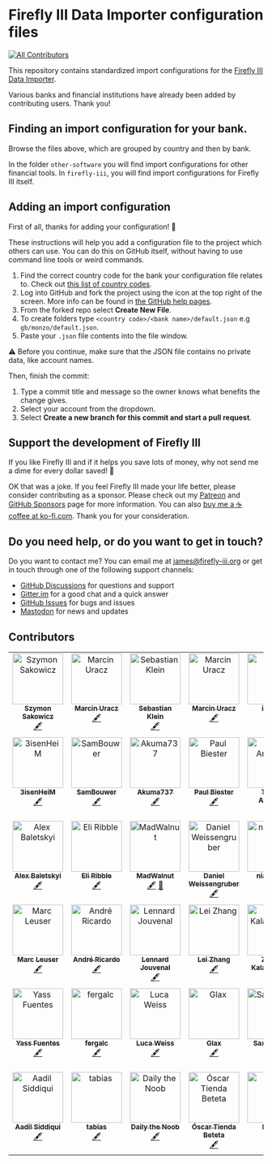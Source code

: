 # Firefly III Data Importer configuration files
<!-- ALL-CONTRIBUTORS-BADGE:START - Do not remove or modify this section -->
[![All Contributors](https://img.shields.io/badge/all_contributors-41-orange.svg?style=flat-square)](#contributors-)
<!-- ALL-CONTRIBUTORS-BADGE:END -->

This repository contains standardized import configurations for the [Firefly III Data Importer](https://github.com/firefly-iii/data-importer).

Various banks and financial institutions have already been added by contributing users. Thank you!

## Finding an import configuration for your bank.

Browse the files above, which are grouped by country and then by bank.

In the folder `other-software` you will find import configurations for other financial tools. In `firefly-iii`, you will find import configurations for Firefly III itself.

## Adding an import configuration

First of all, thanks for adding your configuration! 🎉

These instructions will help you add a configuration file to the project which others can use. You can do this on GitHub itself, without having to use command line tools or weird commands.

1. Find the correct country code for the bank your configuration file relates to. Check out [this list of country codes](https://en.wikipedia.org/wiki/ISO_3166-1_alpha-2#Officially_assigned_code_elements).
2. Log into GitHub and fork the project using the icon at the top right of the screen.  More info can be found in [the GitHub help pages](https://docs.github.com/en/github/getting-started-with-github/fork-a-repo).
3. From the forked repo select **Create New File**.
4. To create folders type `<country code>/<bank name>/default.json` e.g `gb/monzo/default.json`.
5. Paste your `.json` file contents into the file window.

⚠️ Before you continue, make sure that the JSON file contains no private data, like account names.

Then, finish the commit:

1. Type a commit title and message so the owner knows what benefits the change gives.
2. Select your account from the dropdown.
3. Select __Create a new branch for this commit and start a pull request__.

<!-- SPONSOR TEXT -->

## Support the development of Firefly III

If you like Firefly III and if it helps you save lots of money, why not send me a dime for every dollar saved! 🥳

OK that was a joke. If you feel Firefly III made your life better, please consider contributing as a sponsor. Please check out my [Patreon](https://www.patreon.com/jc5) and [GitHub Sponsors](https://github.com/sponsors/JC5) page for more information. You can also [buy me a ☕️ coffee at ko-fi.com](https://ko-fi.com/Q5Q5R4SH1). Thank you for your consideration.

<!-- END OF SPONSOR TEXT -->

<!-- HELP TEXT -->

## Do you need help, or do you want to get in touch?

Do you want to contact me? You can email me at [james@firefly-iii.org](mailto:james@firefly-iii.org) or get in touch through one of the following support channels:

- [GitHub Discussions](https://github.com/firefly-iii/firefly-iii/discussions/) for questions and support
- [Gitter.im](https://gitter.im/firefly-iii/firefly-iii) for a good chat and a quick answer
- [GitHub Issues](https://github.com/firefly-iii/firefly-iii/issues) for bugs and issues
- <a rel="me" href="https://fosstodon.org/@ff3">Mastodon</a> for news and updates

<!-- END OF HELP TEXT -->

## Contributors

<!-- ALL-CONTRIBUTORS-LIST:START - Do not remove or modify this section -->
<!-- prettier-ignore-start -->
<!-- markdownlint-disable -->
<table>
  <tbody>
    <tr>
      <td align="center" valign="top" width="14.28%"><a href="https://sakowi.cz"><img src="https://avatars0.githubusercontent.com/u/13169301?v=4?s=100" width="100px;" alt="Szymon Sakowicz"/><br /><sub><b>Szymon Sakowicz</b></sub></a><br /><a href="#content-sakowicz" title="Content">🖋</a></td>
      <td align="center" valign="top" width="14.28%"><a href="https://github.com/muracz"><img src="https://avatars1.githubusercontent.com/u/9215725?v=4?s=100" width="100px;" alt="Marcin Uracz"/><br /><sub><b>Marcin Uracz</b></sub></a><br /><a href="#content-muracz" title="Content">🖋</a></td>
      <td align="center" valign="top" width="14.28%"><a href="https://github.com/sebastianklein96"><img src="https://avatars2.githubusercontent.com/u/22731416?v=4?s=100" width="100px;" alt="Sebastian Klein"/><br /><sub><b>Sebastian Klein</b></sub></a><br /><a href="#content-sebastianklein96" title="Content">🖋</a></td>
      <td align="center" valign="top" width="14.28%"><a href="https://github.com/muracz"><img src="https://avatars1.githubusercontent.com/u/9215725?v=4?s=100" width="100px;" alt="Marcin Uracz"/><br /><sub><b>Marcin Uracz</b></sub></a><br /><a href="#content-muracz" title="Content">🖋</a></td>
      <td align="center" valign="top" width="14.28%"><a href="https://github.com/ilakast"><img src="https://avatars3.githubusercontent.com/u/1414477?v=4?s=100" width="100px;" alt="ilakast"/><br /><sub><b>ilakast</b></sub></a><br /><a href="https://github.com/firefly-iii/import-configurations/commits?author=ilakast" title="Documentation">📖</a> <a href="#content-ilakast" title="Content">🖋</a></td>
      <td align="center" valign="top" width="14.28%"><a href="https://github.com/baocin"><img src="https://avatars0.githubusercontent.com/u/5463986?v=4?s=100" width="100px;" alt="Michael Pedersen"/><br /><sub><b>Michael Pedersen</b></sub></a><br /><a href="#plugin-baocin" title="Plugin/utility libraries">🔌</a></td>
      <td align="center" valign="top" width="14.28%"><a href="https://federicociro.com"><img src="https://avatars2.githubusercontent.com/u/25438748?v=4?s=100" width="100px;" alt="Federico"/><br /><sub><b>Federico</b></sub></a><br /><a href="https://github.com/firefly-iii/import-configurations/issues?q=author%3Afedericociro" title="Bug reports">🐛</a></td>
    </tr>
    <tr>
      <td align="center" valign="top" width="14.28%"><a href="https://github.com/3isenHeiM"><img src="https://avatars0.githubusercontent.com/u/26417172?v=4?s=100" width="100px;" alt="3isenHeiM"/><br /><sub><b>3isenHeiM</b></sub></a><br /><a href="#content-3isenHeiM" title="Content">🖋</a></td>
      <td align="center" valign="top" width="14.28%"><a href="https://github.com/SamBouwer"><img src="https://avatars3.githubusercontent.com/u/6918900?v=4?s=100" width="100px;" alt="SamBouwer"/><br /><sub><b>SamBouwer</b></sub></a><br /><a href="#content-SamBouwer" title="Content">🖋</a></td>
      <td align="center" valign="top" width="14.28%"><a href="https://github.com/Akuma737"><img src="https://avatars2.githubusercontent.com/u/1916021?v=4?s=100" width="100px;" alt="Akuma737"/><br /><sub><b>Akuma737</b></sub></a><br /><a href="#content-Akuma737" title="Content">🖋</a></td>
      <td align="center" valign="top" width="14.28%"><a href="https://paul.biester.pro"><img src="https://avatars0.githubusercontent.com/u/2650326?v=4?s=100" width="100px;" alt="Paul Biester"/><br /><sub><b>Paul Biester</b></sub></a><br /><a href="#content-isonet" title="Content">🖋</a></td>
      <td align="center" valign="top" width="14.28%"><a href="https://www.linkedin.com/in/thiagogpa/"><img src="https://avatars.githubusercontent.com/u/39960304?v=4?s=100" width="100px;" alt="Thiago Andrade"/><br /><sub><b>Thiago Andrade</b></sub></a><br /><a href="#content-thiagogpa" title="Content">🖋</a></td>
      <td align="center" valign="top" width="14.28%"><a href="http://rolisz.ro"><img src="https://avatars.githubusercontent.com/u/426313?v=4?s=100" width="100px;" alt="Roland Szabo"/><br /><sub><b>Roland Szabo</b></sub></a><br /><a href="#content-rolisz" title="Content">🖋</a></td>
      <td align="center" valign="top" width="14.28%"><a href="http://kenric.in/"><img src="https://avatars.githubusercontent.com/u/5753813?v=4?s=100" width="100px;" alt="Kenric D'Souza"/><br /><sub><b>Kenric D'Souza</b></sub></a><br /><a href="#content-AzureByte" title="Content">🖋</a></td>
    </tr>
    <tr>
      <td align="center" valign="top" width="14.28%"><a href="https://baletskyi.me"><img src="https://avatars.githubusercontent.com/u/11590484?v=4?s=100" width="100px;" alt="Alex Baletskyi"/><br /><sub><b>Alex Baletskyi</b></sub></a><br /><a href="#content-baletskyi" title="Content">🖋</a></td>
      <td align="center" valign="top" width="14.28%"><a href="https://github.com/EliRibble"><img src="https://avatars.githubusercontent.com/u/2319207?v=4?s=100" width="100px;" alt="Eli Ribble"/><br /><sub><b>Eli Ribble</b></sub></a><br /><a href="#content-EliRibble" title="Content">🖋</a></td>
      <td align="center" valign="top" width="14.28%"><a href="https://github.com/MadWalnut"><img src="https://avatars.githubusercontent.com/u/33835479?v=4?s=100" width="100px;" alt="MadWalnut"/><br /><sub><b>MadWalnut</b></sub></a><br /><a href="#content-MadWalnut" title="Content">🖋</a> <a href="#data-MadWalnut" title="Data">🔣</a></td>
      <td align="center" valign="top" width="14.28%"><a href="https://github.com/weissi1994"><img src="https://avatars.githubusercontent.com/u/846897?v=4?s=100" width="100px;" alt="Daniel Weissengruber"/><br /><sub><b>Daniel Weissengruber</b></sub></a><br /><a href="#content-weissi1994" title="Content">🖋</a></td>
      <td align="center" valign="top" width="14.28%"><a href="https://github.com/niallperks"><img src="https://avatars.githubusercontent.com/u/35839988?v=4?s=100" width="100px;" alt="niallperks"/><br /><sub><b>niallperks</b></sub></a><br /><a href="#content-niallperks" title="Content">🖋</a></td>
      <td align="center" valign="top" width="14.28%"><a href="https://leonjza.github.io/"><img src="https://avatars.githubusercontent.com/u/1148127?v=4?s=100" width="100px;" alt="Leon Jacobs"/><br /><sub><b>Leon Jacobs</b></sub></a><br /><a href="#content-leonjza" title="Content">🖋</a></td>
      <td align="center" valign="top" width="14.28%"><a href="https://github.com/Dave4234"><img src="https://avatars.githubusercontent.com/u/86469014?v=4?s=100" width="100px;" alt="Dave4234"/><br /><sub><b>Dave4234</b></sub></a><br /><a href="#content-Dave4234" title="Content">🖋</a></td>
    </tr>
    <tr>
      <td align="center" valign="top" width="14.28%"><a href="https://github.com/marcquark"><img src="https://avatars.githubusercontent.com/u/23556080?v=4?s=100" width="100px;" alt="Marc Leuser"/><br /><sub><b>Marc Leuser</b></sub></a><br /><a href="#content-marcquark" title="Content">🖋</a></td>
      <td align="center" valign="top" width="14.28%"><a href="https://github.com/arbezerra"><img src="https://avatars.githubusercontent.com/u/5190728?v=4?s=100" width="100px;" alt="André Ricardo"/><br /><sub><b>André Ricardo</b></sub></a><br /><a href="#content-arbezerra" title="Content">🖋</a></td>
      <td align="center" valign="top" width="14.28%"><a href="https://github.com/le-jou"><img src="https://avatars.githubusercontent.com/u/28442160?v=4?s=100" width="100px;" alt="Lennard Jouvenal"/><br /><sub><b>Lennard Jouvenal</b></sub></a><br /><a href="#content-le-jou" title="Content">🖋</a></td>
      <td align="center" valign="top" width="14.28%"><a href="https://github.com/leizhang"><img src="https://avatars.githubusercontent.com/u/140418?v=4?s=100" width="100px;" alt="Lei Zhang"/><br /><sub><b>Lei Zhang</b></sub></a><br /><a href="#content-leizhang" title="Content">🖋</a></td>
      <td align="center" valign="top" width="14.28%"><a href="https://github.com/zannis"><img src="https://avatars.githubusercontent.com/u/1011451?v=4?s=100" width="100px;" alt="Zannis Kalampoukis"/><br /><sub><b>Zannis Kalampoukis</b></sub></a><br /><a href="#content-zannis" title="Content">🖋</a></td>
      <td align="center" valign="top" width="14.28%"><a href="https://github.com/mblankenstein"><img src="https://avatars.githubusercontent.com/u/802221?v=4?s=100" width="100px;" alt="Michel Blankenstein"/><br /><sub><b>Michel Blankenstein</b></sub></a><br /><a href="#content-mblankenstein" title="Content">🖋</a></td>
      <td align="center" valign="top" width="14.28%"><a href="https://github.com/terencejackson8000"><img src="https://avatars.githubusercontent.com/u/14046007?v=4?s=100" width="100px;" alt="terencejackson8000"/><br /><sub><b>terencejackson8000</b></sub></a><br /><a href="#content-terencejackson8000" title="Content">🖋</a></td>
    </tr>
    <tr>
      <td align="center" valign="top" width="14.28%"><a href="http://yassfuentes.es"><img src="https://avatars.githubusercontent.com/u/60194650?v=4?s=100" width="100px;" alt="Yass Fuentes"/><br /><sub><b>Yass Fuentes</b></sub></a><br /><a href="#content-backmind" title="Content">🖋</a></td>
      <td align="center" valign="top" width="14.28%"><a href="https://github.com/fergalc"><img src="https://avatars.githubusercontent.com/u/3813285?v=4?s=100" width="100px;" alt="fergalc"/><br /><sub><b>fergalc</b></sub></a><br /><a href="#content-fergalc" title="Content">🖋</a></td>
      <td align="center" valign="top" width="14.28%"><a href="https://z3ntu.xyz"><img src="https://avatars.githubusercontent.com/u/3768500?v=4?s=100" width="100px;" alt="Luca Weiss"/><br /><sub><b>Luca Weiss</b></sub></a><br /><a href="#content-z3ntu" title="Content">🖋</a></td>
      <td align="center" valign="top" width="14.28%"><a href="https://github.com/C9Glax"><img src="https://avatars.githubusercontent.com/u/13404778?v=4?s=100" width="100px;" alt="Glax"/><br /><sub><b>Glax</b></sub></a><br /><a href="#content-C9Glax" title="Content">🖋</a></td>
      <td align="center" valign="top" width="14.28%"><a href="https://saxobroko.com"><img src="https://avatars.githubusercontent.com/u/18757374?v=4?s=100" width="100px;" alt="Saxo_Broko"/><br /><sub><b>Saxo_Broko</b></sub></a><br /><a href="#content-saxobroko" title="Content">🖋</a></td>
      <td align="center" valign="top" width="14.28%"><a href="https://github.com/Svedrin"><img src="https://avatars.githubusercontent.com/u/946488?v=4?s=100" width="100px;" alt="Michael Ziegler"/><br /><sub><b>Michael Ziegler</b></sub></a><br /><a href="#content-Svedrin" title="Content">🖋</a></td>
      <td align="center" valign="top" width="14.28%"><a href="https://github.com/Korri"><img src="https://avatars.githubusercontent.com/u/130747?v=4?s=100" width="100px;" alt="Hugo Vacher"/><br /><sub><b>Hugo Vacher</b></sub></a><br /><a href="#content-korri" title="Content">🖋</a></td>
    </tr>
    <tr>
      <td align="center" valign="top" width="14.28%"><a href="https://github.com/aasiddiq"><img src="https://avatars.githubusercontent.com/u/9424117?v=4?s=100" width="100px;" alt="Aadil Siddiqui"/><br /><sub><b>Aadil Siddiqui</b></sub></a><br /><a href="#content-aasiddiq" title="Content">🖋</a></td>
      <td align="center" valign="top" width="14.28%"><a href="https://github.com/tabias"><img src="https://avatars.githubusercontent.com/u/6348309?v=4?s=100" width="100px;" alt="tabias"/><br /><sub><b>tabias</b></sub></a><br /><a href="#content-tabias" title="Content">🖋</a></td>
      <td align="center" valign="top" width="14.28%"><a href="http://daviddaily.dev"><img src="https://avatars.githubusercontent.com/u/18452976?v=4?s=100" width="100px;" alt="Daily the Noob"/><br /><sub><b>Daily the Noob</b></sub></a><br /><a href="#content-DailytheNoob" title="Content">🖋</a></td>
      <td align="center" valign="top" width="14.28%"><a href="https://github.com/OscarTienda"><img src="https://avatars.githubusercontent.com/u/89542749?v=4?s=100" width="100px;" alt="Óscar Tienda Beteta"/><br /><sub><b>Óscar Tienda Beteta</b></sub></a><br /><a href="#content-OscarTienda" title="Content">🖋</a></td>
      <td align="center" valign="top" width="14.28%"><a href="https://github.com/Danjaraka"><img src="https://avatars.githubusercontent.com/u/38589122?v=4?s=100" width="100px;" alt="Daniel"/><br /><sub><b>Daniel</b></sub></a><br /><a href="#data-Danjaraka" title="Data">🔣</a></td>
      <td align="center" valign="top" width="14.28%"><a href="https://github.com/poupouproject"><img src="https://avatars.githubusercontent.com/u/60460181?v=4?s=100" width="100px;" alt="YellowWait"/><br /><sub><b>YellowWait</b></sub></a><br /><a href="#data-poupouproject" title="Data">🔣</a></td>
    </tr>
  </tbody>
</table>

<!-- markdownlint-restore -->
<!-- prettier-ignore-end -->

<!-- ALL-CONTRIBUTORS-LIST:END -->
